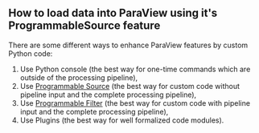 ## How to load data into ParaView using it's ProgrammableSource feature

There are some different ways to enhance ParaView features by custom Python code:

1. Use Python console (the best way for one-time commands which are outside of the processing pipeline),
2. Use [Programmable Source](ProgrammableSource/README.md) (the best way for custom code without pipeline input and the complete processing pipeline),
3. Use [Programmable Filter](ProgrammableFilter/README.md) (the best way for custom code with pipeline input and the complete processing pipeline),
4. Use Plugins (the best way for well formalized code modules).
